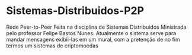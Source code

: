 # Sistemas-Distribuidos-P2P
Rede Peer-to-Peer Feita na disciplina de Sistemas Distribuidos Ministrada pelo professor Felipe Bastos Nunes. Atualmente o sistema serve para mandar mensagens exibii-las em um mural, com a pretenção de no fim termos um sistemas de criptomoedas
